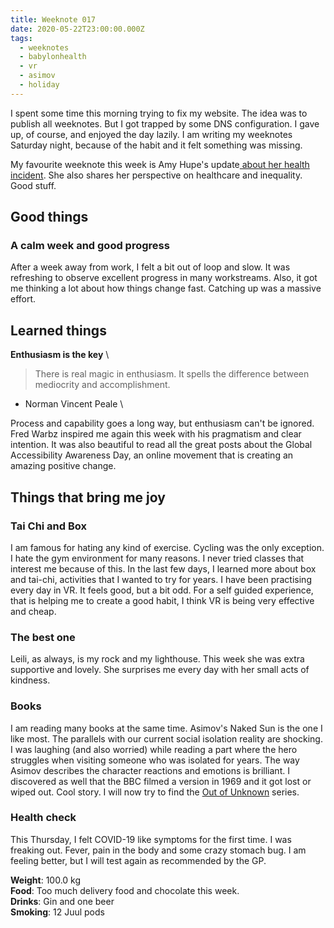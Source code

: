 ```yaml
---
title: Weeknote 017
date: 2020-05-22T23:00:00.000Z
tags:
  - weeknotes
  - babylonhealth
  - vr
  - asimov
  - holiday
---
```

I spent some time this morning trying to fix my website. The idea was to publish all weeknotes. But I got trapped by some DNS configuration. I gave up, of course, and enjoyed the day lazily. I am writing my weeknotes Saturday night, because of the habit and it felt something was missing.

My favourite weeknote this week is Amy Hupe's update[ about her health incident](https://amyhupe.co.uk/weeknotes/weeknote-25/). She also shares her perspective on healthcare and inequality. Good stuff. 

## Good things

### **A calm week and good progress**

After a week away from work, I felt a bit out of loop and slow. It was refreshing to observe excellent progress in many workstreams. Also, it got me thinking a lot about how things change fast. Catching up was a massive effort. 

## Learned things

**Enthusiasm is the key** \
> There is real magic in enthusiasm. It spells the difference between mediocrity and accomplishment.
- Norman Vincent Peale  \

Process and capability goes a long way, but enthusiasm can't be ignored. Fred Warbz inspired me again this week with his pragmatism and clear intention. It was also beautiful to read all the great posts about the Global Accessibility Awareness Day, an online movement that is creating an amazing positive change.   

## Things that bring me joy

### **Tai Chi and Box**

I am famous for hating any kind of exercise. Cycling was the only exception. I hate the gym environment for many reasons. I never tried classes that interest me because of this. In the last few days, I learned more about box and tai-chi, activities that I wanted to try for years. I have been practising every day in VR. It feels good, but a bit odd. For a self guided experience, that is helping me to create a good habit, I think VR is being very effective and cheap. 

### **The best one**

Leili, as always, is my rock and my lighthouse. This week she was extra supportive and lovely. She surprises me every day with her small acts of kindness. 

### **Books**

I am reading many books at the same time. Asimov's Naked Sun is the one I like most. The parallels with our current social isolation reality are shocking. I was laughing (and also worried) while reading a part where the hero struggles when visiting someone who was isolated for years. The way Asimov describes the character reactions and emotions is brilliant. I discovered as well that the BBC filmed a version in 1969 and it got lost or wiped out. Cool story. I will now try to find the [Out of Unknown](https://en.wikipedia.org/wiki/Out_of_the_Unknown) series.  

### **Health check**

This Thursday, I felt COVID-19 like symptoms for the first time. I was freaking out. Fever, pain in the body and some crazy stomach bug. I am feeling better, but I will test again as recommended by the GP. 

**Weight**: 100.0 kg \
**Food**: Too much delivery food and chocolate this week. \
**Drinks**: Gin and one beer  \
**Smoking**: 12 Juul pods
